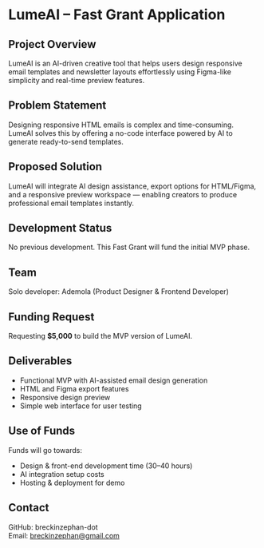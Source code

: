 # LumeAI – Fast Grant Application

## Project Overview
LumeAI is an AI-driven creative tool that helps users design responsive email templates and newsletter layouts effortlessly using Figma-like simplicity and real-time preview features.

## Problem Statement
Designing responsive HTML emails is complex and time-consuming. LumeAI solves this by offering a no-code interface powered by AI to generate ready-to-send templates.

## Proposed Solution
LumeAI will integrate AI design assistance, export options for HTML/Figma, and a responsive preview workspace — enabling creators to produce professional email templates instantly.

## Development Status
No previous development. This Fast Grant will fund the initial MVP phase.

## Team
Solo developer: Ademola (Product Designer & Frontend Developer)

## Funding Request
Requesting **$5,000** to build the MVP version of LumeAI.

## Deliverables
- Functional MVP with AI-assisted email design generation  
- HTML and Figma export features  
- Responsive design preview  
- Simple web interface for user testing

## Use of Funds
Funds will go towards:
- Design & front-end development time (30–40 hours)  
- AI integration setup costs  
- Hosting & deployment for demo

## Contact
GitHub: breckinzephan-dot  
Email: breckinzephan@gmail.com

